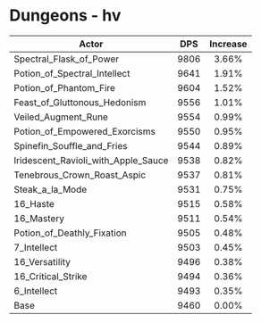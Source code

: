 # Dungeons - hv
| Actor | DPS | Increase |
|---|:---:|:---:|
|Spectral_Flask_of_Power|9806|3.66%|
|Potion_of_Spectral_Intellect|9641|1.91%|
|Potion_of_Phantom_Fire|9604|1.52%|
|Feast_of_Gluttonous_Hedonism|9556|1.01%|
|Veiled_Augment_Rune|9554|0.99%|
|Potion_of_Empowered_Exorcisms|9550|0.95%|
|Spinefin_Souffle_and_Fries|9544|0.89%|
|Iridescent_Ravioli_with_Apple_Sauce|9538|0.82%|
|Tenebrous_Crown_Roast_Aspic|9537|0.81%|
|Steak_a_la_Mode|9531|0.75%|
|16_Haste|9515|0.58%|
|16_Mastery|9511|0.54%|
|Potion_of_Deathly_Fixation|9505|0.48%|
|7_Intellect|9503|0.45%|
|16_Versatility|9496|0.38%|
|16_Critical_Strike|9494|0.36%|
|6_Intellect|9493|0.35%|
|Base|9460|0.00%|

